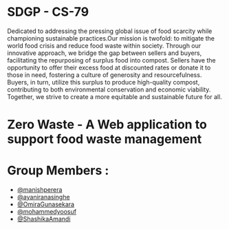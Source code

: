 # SDGP - CS-79
Dedicated to addressing the pressing global issue of food scarcity while championing sustainable practices.Our mission is twofold: to mitigate the world food crisis and reduce food waste within society. 
Through our innovative approach, we bridge the gap between sellers and buyers, facilitating the repurposing of surplus food into compost. Sellers have the opportunity to offer their excess food at discounted rates or donate it to those in need, fostering a culture of generosity and resourcefulness. Buyers, in turn, utilize this surplus to produce high-quality compost, contributing to both environmental conservation and economic viability. Together, we strive to create a more equitable and sustainable future for all.

# Zero Waste - A Web application to support food waste management

# Group Members :  

- [@manishperera](https://www.github.com/octokatherine)
- [@ayaniranasinghe](https://github.com/ayaniranasinghe)
- [@OmiraGunasekara](https://github.com/OmiraGunasekara)
- [@mohammedyoosuf](https://github.com/mohammedyoosuf)
- [@ShashikaAmandi](https://github.com/ShashikaAmandi)
